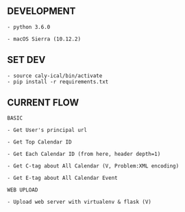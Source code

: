 DEVELOPMENT
---
	- python 3.6.0

	- macOS Sierra (10.12.2) 

SET DEV
---
	- source caly-ical/bin/activate
	- pip install -r requirements.txt


CURRENT FLOW
---
	BASIC

	- Get User's principal url

	- Get Top Calendar ID
	
	- Get Each Calendar ID (from here, header depth=1)
	
	- Get C-tag about All Calendar (V, Problem:XML encoding)
	
	- Get E-tag about All Calendar Event

	WEB UPLOAD

	- Upload web server with virtualenv & flask (V)